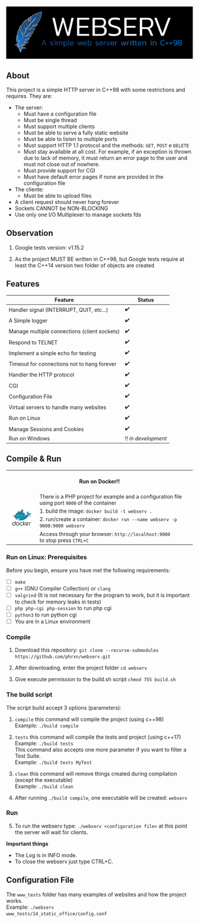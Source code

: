 <p align="center">
  <img src="https://raw.githubusercontent.com/phrxn/phrxn/refs/heads/master/webserv/webserv_logo.png" />
</p>


## About

This project is a simple HTTP server in C++98 with some restrictions and requires. They are:

- The server:
	- Must have a configuration file
	- Must be single thread
	- Must support multiple clients
	- Must be able to serve a fully static website
	- Must be able to listen to multiple ports
	- Must support HTTP 1.1 protocol and the methods: <code>GET</code>, <code>POST</code> e <code>DELETE</code>
	- Must stay available at all cost. For example, if an exception is thrown due to lack of memory, it must return an error page to the user and must not close out of nowhere.
	- Must provide support for CGI
	- Must have default error pages if none are provided in the configuration file
- The cliente:
	- Must be able to upload files
- A client request should never hang forever
- Sockets CANNOT be NON-BLOCKING
- Use only one I/O Multiplexer to manage sockets fds

## Observation

1. Google tests version: v1.15.2

2. As the project MUST BE written in C++98, but Google tests require at least the C++14 version two folder of objects are created

## Features

| Feature        | Status    |
|----------------|-----------|
| Handler signal (INTERRUPT, QUIT, etc...) | :heavy_check_mark:         |
| A Simple logger | :heavy_check_mark:         |
| Manage multiple connections (client sockets)  | :heavy_check_mark:         |
| Respond to TELNET | :heavy_check_mark:         |
| Implement a simple echo for testing | :heavy_check_mark:         |
| Timeout for connections not to hang forever| :heavy_check_mark:         |
| Handler the HTTP protocol | :heavy_check_mark:         |
| CGI | :heavy_check_mark:         |
| Configuration File | :heavy_check_mark:         |
| Virtual servers to handle many websites | :heavy_check_mark:         |
| Run on Linux | :heavy_check_mark:         |
| Manage Sessions and Cookies | :heavy_check_mark:         |
| Run on Windows | :bangbang: _in development_         |

## Compile & Run

<table>
  <tr>
     <td colspan="2" align="center"><h4>Run on Docker!!</h4> </td>
  </tr>
  <tr>
    <td rowspan="4">
      <img src="https://raw.githubusercontent.com/phrxn/webserv/refs/heads/main/images/logo-docker.png" width="120">
    </td>
    <td> There is a PHP project for example and a configuration file using port <code>9000</code> of the container </td>
  </tr>
  <tr>
    <td>1. build the image:  <code>docker build -t webserv .</code></td>
  </tr>
  <tr>
    <td>2. run/create a container:  <code>docker run --name webserv -p 9000:9000 webserv</code></td>
  </tr>
  <tr>
    <td> Access through your browser: <code>http://localhost:9000</code> <br> to stop press <code>CTRL+C</code></td>
  </tr>
</table>

### Run on Linux: Prerequisites

Before you begin, ensure you have met the following requirements:
- [ ] <code>make</code>
- [ ] <code>g++</code> (GNU Compiler Collection) or <code>clang</code>
- [ ] <code>valgrind</code> (It is not necessary for the program to work, but it is important to check for memory leaks in tests)
- [ ] <code>php php-cgi php-session</code> to run php cgi
- [ ] <code>python3</code> to run python cgi
- [ ] You are in a Linux environment

### Compile

1. Download this repository: ``git clone --recurse-submodules https://github.com/phrxn/webserv.git``

2. After downloading, enter the project folder ``cd webserv``

3. Give execute permission to the build.sh script ``chmod 755 build.sh``

### The build script

The script build accept 3 options (parameters):

1. ``compile`` this command will compile the project (using c++98)<br>
	Example: ``./build compile``

2. ``tests`` this command will compile the tests and project (using c++17)<br>
	Example: ``./build tests``<br>
  This command also accepts one more parameter if you want to filter a Test Suite.<br>
	Example: ``./build tests MyTest``<br>

3. ``clean`` this command will remove things created during compilation (except the executable)<br>
	Example: ``./build clean``


4. After running ``./build compile``, one executable will be created: ``webserv``

### Run

5. To run the webserv type: ``./webserv <configuration file>`` at this point the server will wait for clients.

**Important things**<br>
- The Log is in INFO mode.
- To close the webserv just type CTRL+C.

## Configuration File

The ``www_tests`` folder has many examples of websites and how the project works. <br>
Example: <code>./webserv www_tests/14_static_office/config.conf</code>
